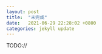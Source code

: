 ```yaml
---
layout: post
title:  "未完成"
date:   2021-06-29 22:28:02 +0800
categories: jekyll update
---
```

TODO://
